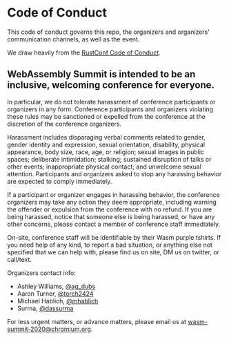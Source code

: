 # Code of Conduct

This code of conduct governs this repo, the organizers and organizers' communication
channels, as well as the event.

We draw heavily from the [RustConf Code of Conduct](https://rustconf.com/about/#code-of-conduct).

## WebAssembly Summit is intended to be an inclusive, welcoming conference for everyone. 

In particular, we do not tolerate harassment of conference participants or organizers in any form. Conference participants and organizers violating these rules may be sanctioned or expelled from the conference at the discretion of the conference organizers.

Harassment includes disparaging verbal comments related to gender, gender identity and expression, sexual orientation, disability, physical appearance, body size, race, age, or religion; sexual images in public spaces; deliberate intimidation; stalking; sustained disruption of talks or other events; inappropriate physical contact; and unwelcome sexual attention. Participants and organizers asked to stop any harassing behavior are expected to comply immediately.

If a participant or organizer engages in harassing behavior, the conference organizers may take any action they deem appropriate, including warning the offender or expulsion from the conference with no refund. If you are being harassed, notice that someone else is being harassed, or have any other concerns, please contact a member of conference staff immediately. 

On-site, conference staff will be identifiable by their Wasm purple tshirts. If you need help of any kind, to report a bad situation, or anything else not specified that we can help with, please find us on site, DM us on twitter, or call/text. 

Organizers contact info:

- Ashley Williams, [@ag_dubs]
- Aaron Turner, [@torch2424]
- Michael Hablich, [@mhablich]
- Surma, [@dassurma]

For less urgent matters, or advance matters, please email us at wasm-summit-2020@chromium.org.

[@ag_dubs]: https://twitter.com/ag_dubs
[@torch2424]: https://twitter.com/torch2424
[@dassurma]: https://twitter.com/dassurma
[@mhablich]: https://twitter.com/mhablich
